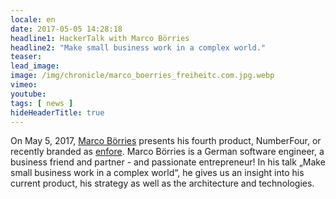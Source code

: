 ```yaml
---
locale: en
date: 2017-05-05 14:28:18
headline1: HackerTalk with Marco Börries
headline2: "Make small business work in a complex world."
teaser:
lead_image:
image: /img/chronicle/marco_boerries_freiheitc.com.jpg.webp
vimeo:
youtube:
tags: [ news ]
hideHeaderTitle: true
---
```


On May 5, 2017, [Marco Börries](https://de.wikipedia.org/wiki/Marco_B%C3%B6rries) presents his fourth product, NumberFour, or recently branded as [enfore](https://www.enfore.com/). Marco Börries is a German software engineer, a business friend and partner - and passionate entrepreneur!
In his talk „Make small business work in a complex world“, he gives us an insight into his current product, his strategy as well as the architecture and technologies.


